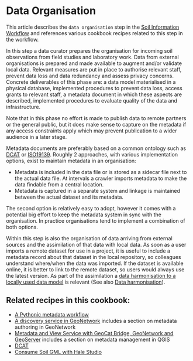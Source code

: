 # Data Organisation

This article describes the `data organisation` step in the [Soil Information
Workflow](https://www.isric.org/index.php/utilise/community-practice) and
references various cookbook recipes related to this step in the workflow.

In this step a data curator prepares the organisation for incoming soil
observations from field studies and laboratory work. Data from external
organisations is prepared and made available to augment and/or validate local
data. Relevant measures are put in place to authorise relevant staff, prevent
data loss and data redundancy and assess privacy concerns. Concrete deliverables
of this phase are: a data model materialised in a physical database, implemented
procedures to prevent data loss, access grants to relevant staff, a metadata
document in which these aspects are described, implemented procedures to
evaluate quality of the data and infrastructure. 

Note that in this phase no effort is made to publish data to remote partners or
the general public, but it does make sense to capture on the metadata if any
access constraints apply which may prevent publication to a wider audience in a
later stage.

Metadata documents are preferably based on a common ontology such as
[DCAT](cookbook/dcat.md) or [ISO19139](cookbook/iso19139.md). Roughly 2 approaches,
with various implementation options, exist to maintain metadata in an
organisation:

- Metadata is included in the data file or is stored as a sidecar file next to
  the actual data file. At intervals a crawler imports metadata to make the data
findable from a central location.
- Metadata is captured in a separate system and linkage is maintained between
  the actual dataset and its metadata.

The second option is relatively easy to adopt, however it comes with a potential
big effort to keep the metadata system in sync with the organisation. In
practice organisations tend to implement a combination of both options. 

Within this step is also the organisation of data arriving from external sources
and the assimilation of that data with local data.  As soon as a user imports a
remote dataset for use in a project, it is useful to include a metadata record
about that dataset in the local repository, so colleagues understand where/when
the data was imported. If the dataset is available online, it is better to link
to the remote dataset, so users would always use the latest version. As part of
the assimilation a [data harmonisation to a locally used
data model](cookbook/hale-studio-consume-gml.md) is relevant (See also [Data
harmonisation](etl.md)).

## Related recipes in this cookbook:

- [A Pythonic metadata workflow](cookbook/pygeometa.md)
- [A discovery service in GeoNetwork](cookbook/geonetwork.md) includes a section on
  metadata authoring in GeoNetwork
- [Metadata and View Service with GeoCat Bridge, GeoNetwork and
  GeoServer](cookbook/bridge-geoserver-geonetwork.md) includes a section on
metadata management in QGIS
- [DCAT](cookbook/dcat.md)
- [Consume Soil GML with Hale Studio](cookbook/hale-studio-consume-gml.md)
